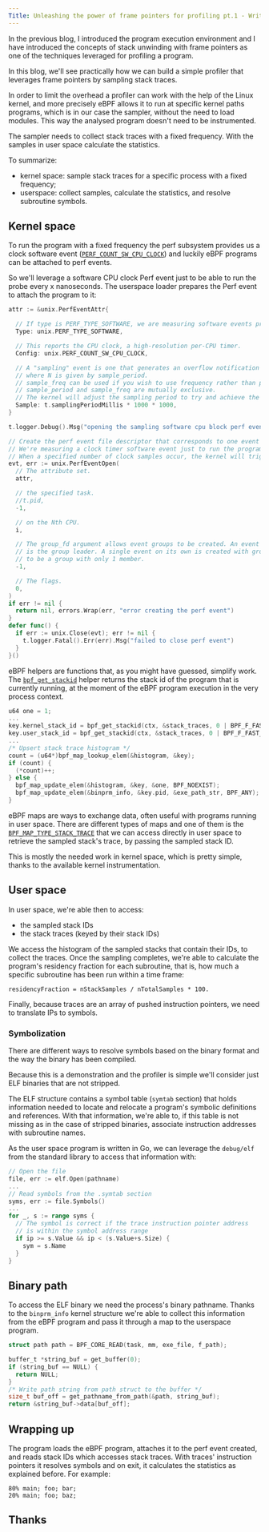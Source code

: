 ```yaml
---
Title: Unleashing the power of frame pointers for profiling pt.1 - Writing a simple profiler
---
```


In the previous blog, I introduced the program execution environment and I have introduced the concepts of stack unwinding with frame pointers as one of the techniques leveraged for profiling a program.

In this blog, we'll see practically how we can build a simple profiler that leverages frame pointers by sampling stack traces.

In order to limit the overhead a profiler can work with the help of the Linux kernel, and more precisely eBPF allows it to run at specific kernel paths programs, which is in our case the sampler, without the need to load modules.
This way the analysed program doesn't need to be instrumented.

The sampler needs to collect stack traces with a fixed frequency. With the samples in user space calculate the statistics.

To summarize:
- kernel space: sample stack traces for a specific process with a fixed frequency;
- userspace: collect samples, calculate the statistics, and resolve subroutine symbols.

## Kernel space

To run the program with a fixed frequency the perf subsystem provides us a clock software event ([`PERF_COUNT_SW_CPU_CLOCK`](https://elixir.bootlin.com/linux/v6.8.5/source/include/uapi/linux/perf_event.h#L119)) and luckily eBPF programs can be attached to perf events.

So we'll leverage a software CPU clock Perf event just to be able to run the probe every x nanoseconds. The userspace loader prepares the Perf event to attach the program to it:

```go
attr := &unix.PerfEventAttr{

  // If type is PERF_TYPE_SOFTWARE, we are measuring software events provided by the kernel.
  Type: unix.PERF_TYPE_SOFTWARE,

  // This reports the CPU clock, a high-resolution per-CPU timer.
  Config: unix.PERF_COUNT_SW_CPU_CLOCK,

  // A "sampling" event is one that generates an overflow notification every N events,
  // where N is given by sample_period.
  // sample_freq can be used if you wish to use frequency rather than period.
  // sample_period and sample_freq are mutually exclusive.
  // The kernel will adjust the sampling period to try and achieve the desired rate.
  Sample: t.samplingPeriodMillis * 1000 * 1000,
}

t.logger.Debug().Msg("opening the sampling software cpu block perf event")

// Create the perf event file descriptor that corresponds to one event that is measured.
// We're measuring a clock timer software event just to run the program on a periodic schedule.
// When a specified number of clock samples occur, the kernel will trigger the program.
evt, err := unix.PerfEventOpen(
  // The attribute set.
  attr,

  // the specified task.
  //t.pid,
  -1,

  // on the Nth CPU.
  i,

  // The group_fd argument allows event groups to be created. An event group has one event which
  // is the group leader. A single event on its own is created with group_fd = -1 and is considered
  // to be a group with only 1 member.
  -1,

  // The flags.
  0,
)
if err != nil {
  return nil, errors.Wrap(err, "error creating the perf event")
}
defer func() {
  if err := unix.Close(evt); err != nil {
    t.logger.Fatal().Err(err).Msg("failed to close perf event")
  }
}()
```

eBPF helpers are functions that, as you might have guessed, simplify work. The [`bpf_get_stackid`](https://elixir.bootlin.com/linux/v6.8.5/source/kernel/bpf/stackmap.c#L283) helper returns the stack id of the program that is currently running, at the moment of the eBPF program execution in the very process context.

```c
u64 one = 1;
...
key.kernel_stack_id = bpf_get_stackid(ctx, &stack_traces, 0 | BPF_F_FAST_STACK_CMP);
key.user_stack_id = bpf_get_stackid(ctx, &stack_traces, 0 | BPF_F_FAST_STACK_CMP | BPF_F_USER_STACK);
...
/* Upsert stack trace histogram */
count = (u64*)bpf_map_lookup_elem(&histogram, &key);
if (count) {
  (*count)++;
} else {
  bpf_map_update_elem(&histogram, &key, &one, BPF_NOEXIST);
  bpf_map_update_elem(&binprm_info, &key.pid, &exe_path_str, BPF_ANY);
}
```

eBPF maps are ways to exchange data, often useful with programs running in user space. There are different types of maps and one of them is the [`BPF_MAP_TYPE_STACK_TRACE`](https://elixir.bootlin.com/linux/v6.8.5/source/include/uapi/linux/bpf.h#L914) that we can access directly in user space to retrieve the sampled stack's trace, by passing the sampled stack ID.

This is mostly the needed work in kernel space, which is pretty simple, thanks to the available kernel instrumentation.

## User space

In user space, we're able then to access:
- the sampled stack IDs
- the stack traces (keyed by their stack IDs)

We access the histogram of the sampled stacks that contain their IDs, to collect the traces.
Once the sampling completes, we're able to calculate the program's residency fraction for each subroutine, that is, how much a specific subroutine has been run within a time frame:

```
residencyFraction = nStackSamples / nTotalSamples * 100.
```

Finally, because traces are an array of pushed instruction pointers, we need to translate IPs to symbols.

### Symbolization

There are different ways to resolve symbols based on the binary format and the way the binary has been compiled.

Because this is a demonstration and the profiler is simple we'll consider just ELF binaries that are not stripped.

The ELF structure contains a symbol table (`symtab` section) that holds information needed to locate and relocate a program's symbolic definitions and references. With that information, we're able to, if this table is not missing as in the case of stripped binaries, associate instruction addresses with subroutine names.

As the user space program is written in Go, we can leverage the `debug/elf` from the standard library to access that information with:

```go
// Open the file
file, err := elf.Open(pathname)
...
// Read symbols from the .symtab section
syms, err := file.Symbols()
...
for _, s := range syms {
  // The symbol is correct if the trace instruction pointer address
  // is within the symbol address range
  if ip >= s.Value && ip < (s.Value+s.Size) {
    sym = s.Name
  }
}
```

## Binary path

To access the ELF binary we need the process's binary pathname. Thanks to the `binprm_info` kernel structure we're able to collect this information from the eBPF program and pass it through a map to the userspace program.

```c
struct path path = BPF_CORE_READ(task, mm, exe_file, f_path);

buffer_t *string_buf = get_buffer(0);
if (string_buf == NULL) {
  return NULL;
}
/* Write path string from path struct to the buffer */
size_t buf_off = get_pathname_from_path(&path, string_buf);
return &string_buf->data[buf_off];
```

## Wrapping up

The program loads the eBPF program, attaches it to the perf event created, and reads stack IDs which accesses stack traces. With traces' instruction pointers it resolves symbols and on exit, it calculates the statistics as explained before. For example:

```
80% main; foo; bar;
20% main; foo; baz;
```

## Thanks
